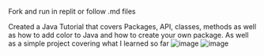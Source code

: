 Fork and run in replit or follow .md files


Created a Java Tutorial that covers Packages, API, classes, methods as well as how to add color to Java and how to create your own package. As well as a simple project covering what I learned so far
![image](https://github.com/GaoYeGithub/Java-Tutorial-Day-9/assets/152664000/5d1b29c6-313c-4e6f-9aa6-7b9fc356422d)
![image](https://github.com/GaoYeGithub/Java-Tutorial-Day-9/assets/152664000/50f403ac-8bd6-414b-8bac-779c7aad7b38)

